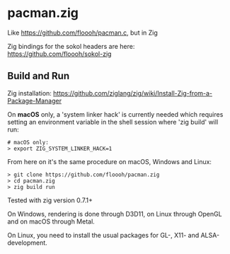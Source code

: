 # pacman.zig
Like https://github.com/floooh/pacman.c, but in Zig

Zig bindings for the sokol headers are here: https://github.com/floooh/sokol-zig

## Build and Run

Zig installation: https://github.com/ziglang/zig/wiki/Install-Zig-from-a-Package-Manager

On **macOS** only, a 'system linker hack' is currently needed which requires setting
an environment variable in the shell session where 'zig build' will run:

```
# macOS only:
> export ZIG_SYSTEM_LINKER_HACK=1
```

From here on it's the same procedure on macOS, Windows and Linux:
```
> git clone https://github.com/floooh/pacman.zig
> cd pacman.zig
> zig build run
```
Tested with zig version 0.7.1+

On Windows, rendering is done through D3D11, on Linux through OpenGL and
on macOS through Metal.

On Linux, you need to install the usual packages for GL-, X11- and ALSA-development.
